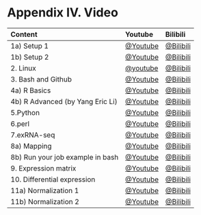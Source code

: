 # Appendix IV. Video


| Content | Youtube | Bilibili |
| :--- | :--- | :--- |
| 1a\) Setup 1  |[@Youtube](https://youtu.be/o7nVOmj0pWA)  |[@Bilibili](https://player.bilibili.com/player.html?aid=30590084&cid=53392076&page=1)  |
| 1b\) Setup 2  | [@Youtube](https://youtu.be/fM0bRuXz9F8) | [@Bilibili](https://player.bilibili.com/player.html?aid=30617423&cid=53443343&page=1) |
| 2. Linux  |[@youtube](https://youtu.be/cOmJvMjn5CU)  |[@Bilibili](https://player.bilibili.com/player.html?aid=30590225&cid=53392482&page=1)  |
| 3. Bash and Github  |[@Youtube](https://youtu.be/mXAdfWw-OBg)  |[@Bilibili](https://player.bilibili.com/player.html?aid=30590318&cid=53392706&page=1)  |
| 4a\) R Basics  | [@Youtube](https://youtu.be/A0YKZgxvpXM) | [@Bilibili](https://player.bilibili.com/player.html?aid=30590474&cid=53392848&page=1) |
|4b\) R Advanced \(by Yang Eric Li\)   |[@Youtube](https://youtu.be/HeIAZ3pgsxQ)  |[@Bilibili](https://player.bilibili.com/player.html?aid=30625984&cid=53458279&page=1)  |
| 5.Python  |[@Youtube](https://youtu.be/ysW-14kuwhs)  |[@Bilibili](https://player.bilibili.com/player.html?aid=30590828&cid=53393333&page=1)  |
| 6.perl  |[@Youtube](https://youtu.be/2jOGbVfuyjA)  |[@Bilibili](https://player.bilibili.com/player.html?aid=30590572&cid=53393101&page=1)  |
| 7.exRNA-seq  |[@Youtube](https://youtu.be/ovSVpqcDB8o)  | [@Bilibili](https://player.bilibili.com/player.html?aid=30591172&cid=53394108&page=1) |
| 8a\) Mapping  |[@Youtube](https://youtu.be/5v2fbx93TF4)  | [@Bilibili](https://player.bilibili.com/player.html?aid=30591535&cid=53394590&page=1) |
| 8b\) Run your job example in bash  |[@Youtube](https://youtu.be/BqxHRxxBVeQ)  |[@Bilibili](https://player.bilibili.com/player.html?aid=30592322&cid=53396126&page=1)  |
| 9. Expression matrix  |[@Youtube](https://youtu.be/DPGpPuzVg_o)  |[@Bilibili](https://player.bilibili.com/player.html?aid=30592382&cid=53396383&page=1)  |
| 10. Differential expression  |[@Youtube](https://youtu.be/xGocWkPqgOA)  | [@Bilibili](https://player.bilibili.com/player.html?aid=30592492&cid=53396615&page=1) |
| 11a\) Normalization 1  |[@Youtube](https://youtu.be/QCxNIGrTWh0)  |[@Bilibili](https://player.bilibili.com/player.html?aid=30592584&cid=53396844&page=1)  |
| 11b\) Normalization 2  |[@Youtube](https://youtu.be/QDy2grY78DE)  | [@Bilibili](https://player.bilibili.com/player.html?aid=30592643&cid=53396972&page=1) |


